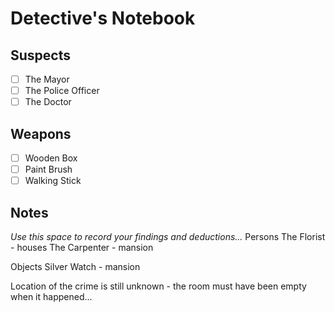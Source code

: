 # Detective's Notebook

## Suspects
- [ ] The Mayor
- [ ] The Police Officer
- [ ] The Doctor

## Weapons
- [ ] Wooden Box
- [ ] Paint Brush
- [ ] Walking Stick

## Notes
*Use this space to record your findings and deductions...*
Persons
The Florist - houses
The Carpenter - mansion

Objects
Silver Watch - mansion


Location of the crime is still unknown - the room must have been empty when it happened...
